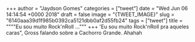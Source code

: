 
+++
author = "Jaydson Gomes"
categories = ["tweet"]
date = "Wed Jun 06 14:14:54 +0000 2018"
draft = false
image = "{TWEET_IMAGE}"
slug = "6140aaa39d1f985b0392ca5121dbb0af2d55fb24"
tags = ["tweet"]
title = """"Eu sou muito Rock'nRoll ..."""
+++
'Eu sou muito Rock'nRoll pra aqueles caras", Gross falando sobre a Cachorro Grande. Ahahah

